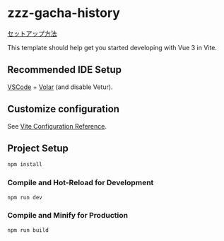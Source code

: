 # zzz-gacha-history

[セットアップ方法](../../wiki/%E5%88%9D%E3%82%81%E3%81%A6%E3%81%A7%E3%82%82%E7%B0%A1%E5%8D%98%E3%82%BB%E3%83%83%E3%83%88%E3%82%A2%E3%83%83%E3%83%97%EF%BC%81)

This template should help get you started developing with Vue 3 in Vite.

## Recommended IDE Setup

[VSCode](https://code.visualstudio.com/) + [Volar](https://marketplace.visualstudio.com/items?itemName=Vue.volar) (and disable Vetur).

## Customize configuration

See [Vite Configuration Reference](https://vite.dev/config/).

## Project Setup

```sh
npm install
```

### Compile and Hot-Reload for Development

```sh
npm run dev
```

### Compile and Minify for Production

```sh
npm run build
```

